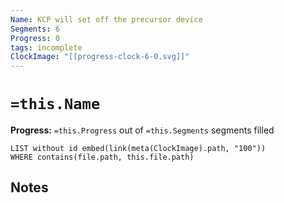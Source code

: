 ```yaml
---
Name: KCP will set off the precursor device
Segments: 6
Progress: 0
tags: incomplete
ClockImage: "[[progress-clock-6-0.svg]]"
---
```


# `=this.Name`
**Progress:** `=this.Progress` out of `=this.Segments` segments filled

```dataview
LIST without id embed(link(meta(ClockImage).path, "100"))
WHERE contains(file.path, this.file.path)
```

## Notes
